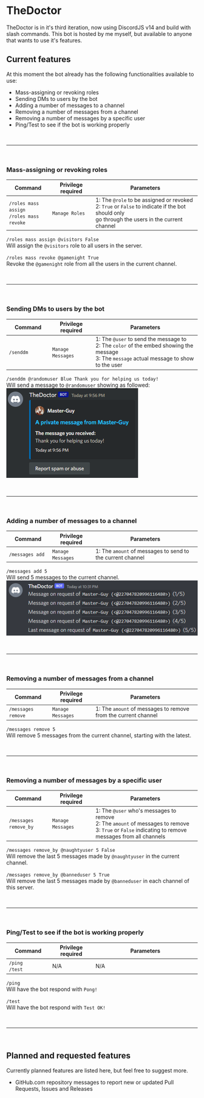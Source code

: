 # TheDoctor

TheDoctor is in it's third iteration, now using DiscordJS v14 and build with slash commands.
This bot is hosted by me myself, but available to anyone that wants to use it's features.

## Current features

At this moment the bot already has the following functionalities available to use:

-   Mass-assigning or revoking roles
-   Sending DMs to users by the bot
-   Adding a number of messages to a channel
-   Removing a number of messages from a channel
-   Removing a number of messages by a specific user
-   Ping/Test to see if the bot is working properly

<br /><hr /><br />

### Mass-assigning or revoking roles

| Command                                        | Privilege required | Parameters                                                                                                                                              |
| ---------------------------------------------- | ------------------ | ------------------------------------------------------------------------------------------------------------------------------------------------------- |
| `/roles mass assign`<br />`/roles mass revoke` | `Manage Roles`     | 1: The `@role` to be assigned or revoked<br />2: `True` or `False` to indicate if the bot should only<br /> go through the users in the current channel |

`/roles mass assign @visitors False`<br />Will assign the `@visitors` role to all users in the server.

`/roles mass revoke @gamenight True`<br />Revoke the `@gamenight` role from all the users in the current channel.

<br /><hr /><br />

### Sending DMs to users by the bot

| Command   | Privilege required | Parameters                                                                                                                                          |
| --------- | ------------------ | --------------------------------------------------------------------------------------------------------------------------------------------------- |
| `/senddm` | `Manage Messages`  | 1: The `@user` to send the message to<br />2: The `color` of the embed showing the message<br />3: The `message` actual message to show to the user |

`/senddm @randomuser Blue Thank you for helping us today!`<br />Will send a message to `@randomuser` showing as followed:<br />
![Example senddm](https://github.com/Master-Guy/TheDoctor/raw/main/senddm_example.png)

<br /><hr /><br />

### Adding a number of messages to a channel

| Command         | Privilege required | Parameters                                                 |
| --------------- | ------------------ | ---------------------------------------------------------- |
| `/messages add` | `Manage Messages`  | 1: The `amount` of messages to send to the current channel |

`/messages add 5`<br />Will send 5 messages to the current channel.
![Example messages add 5](https://github.com/Master-Guy/TheDoctor/raw/main/messagesadd_example.png)

<br /><hr /><br />

### Removing a number of messages from a channel

| Command            | Privilege required | Parameters                                                     |
| ------------------ | ------------------ | -------------------------------------------------------------- |
| `/messages remove` | `Manage Messages`  | 1: The `amount` of messages to remove from the current channel |

`/messages remove 5`<br />Will remove 5 messages from the current channel, starting with the latest.

<br /><hr /><br />

### Removing a number of messages by a specific user

| Command               | Privilege required | Parameters                                                                                                                                                    |
| --------------------- | ------------------ | ------------------------------------------------------------------------------------------------------------------------------------------------------------- |
| `/messages remove_by` | `Manage Messages`  | 1: The `@user` who's messages to remove<br />2: The `amount` of messages to remove <br />3: `True` or `False` indicating to remove messages from all channels |

`/messages remove_by @naughtyuser 5 False`<br />Will remove the last 5 messages made by `@naughtyuser` in the current channel.

`/messages remove_by @banneduser 5 True`<br />Will remove the last 5 messages made by `@banneduser` in each channel of this server.

<br /><hr /><br />

### Ping/Test to see if the bot is working properly

| Command              | Privilege required | Parameters |
| -------------------- | ------------------ | ---------- |
| `/ping`<br />`/test` | N/A                | N/A        |

`/ping`<br />
Will have the bot respond with `Pong!`

`/test`<br />
Will have the bot respond with `Test OK!`

<br /><hr /><br />

## Planned and requested features

Currently planned features are listed here, but feel free to suggest more.

-   GitHub.com repository messages to report new or updated Pull Requests, Issues and Releases

<style>
    table {
        width: 100%;
    }
    table th:first-of-type {
        min-width: 100px;
        width: 10%;
    }
    table th:nth-of-type(2) {
        min-width: 100px;
        width: 10%;
    }
    table th:nth-of-type(3) {
        width: 100%;
    }
</style>
